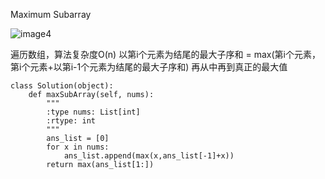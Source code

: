 Maximum Subarray

![image4](https://github.com/Erunning/algorithm_solutions/blob/master/image/image4.png)

遍历数组，算法复杂度O(n)
以第i个元素为结尾的最大子序和 = max(第i个元素，第i个元素+以第i-1个元素为结尾的最大子序和)
再从中再到真正的最大值
```python3
class Solution(object):
    def maxSubArray(self, nums):
        """
        :type nums: List[int]
        :rtype: int
        """
        ans_list = [0]
        for x in nums:
            ans_list.append(max(x,ans_list[-1]+x))
        return max(ans_list[1:])
```
